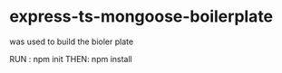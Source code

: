 ﻿# express-ts-mongoose-boilerplate

was used to build the bioler plate


RUN :  npm init 
THEN: npm install 
